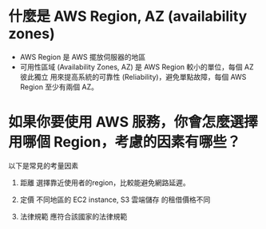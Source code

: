 # 什麼是 AWS Region, AZ (availability zones)
- AWS Region 是 AWS 擺放伺服器的地區
- 可用性區域 (Availability Zones, AZ) 是 AWS Region 較小的單位，每個 AZ 彼此獨立
用來提高系統的可靠性 (Reliability)，避免單點故障，每個 AWS Region 至少有兩個 AZ。


# 如果你要使用 AWS 服務，你會怎麼選擇用哪個 Region，考慮的因素有哪些？
以下是常見的考量因素
1. 距離
選擇靠近使用者的region，比較能避免網路延遲。

2. 定價
不同地區的 EC2 instance, S3 雲端儲存 的租借價格不同 

3. 法律規範
應符合該國家的法律規範

